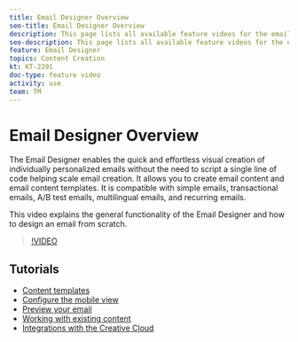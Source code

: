```yaml
---
title: Email Designer Overview
seo-title: Email Designer Overview
description: This page lists all available feature videos for the email designer
seo-description: This page lists all available feature videos for the email designer
feature: Email Designer 
topics: Content Creation
kt: KT-2391
doc-type: feature video
activity: use
team: TM
---
```


# Email Designer Overview

The Email Designer enables the quick and effortless visual creation of individually personalized emails without the need to script a single line of code helping scale email creation.   It allows you to create email content and email content templates. It is compatible with simple emails, transactional emails, A/B test emails, multilingual emails, and recurring emails.  

This video explains the general functionality of the Email Designer and how to design an email from scratch.

>[!VIDEO](https://video.tv.adobe.com/v/25912?quality=12)

## Tutorials

* [Content templates](/help/acs/designing-content/email-designer/email-content-templates.md)
* [Configure the mobile view](/help/acs/designing-content/email-designer/configure-the-mobile-view.md)
* [Preview your email](/help/acs/designing-content/email-designer/preview-your-email.md)
* [Working with existing content](/help/acs/designing-content/email-designer/working-with-existing-content.md)
* [Integrations with the Creative Cloud](/help/acs/designing-content/email-designer/integrations-with-the-adobe-creative-cloud.md)
